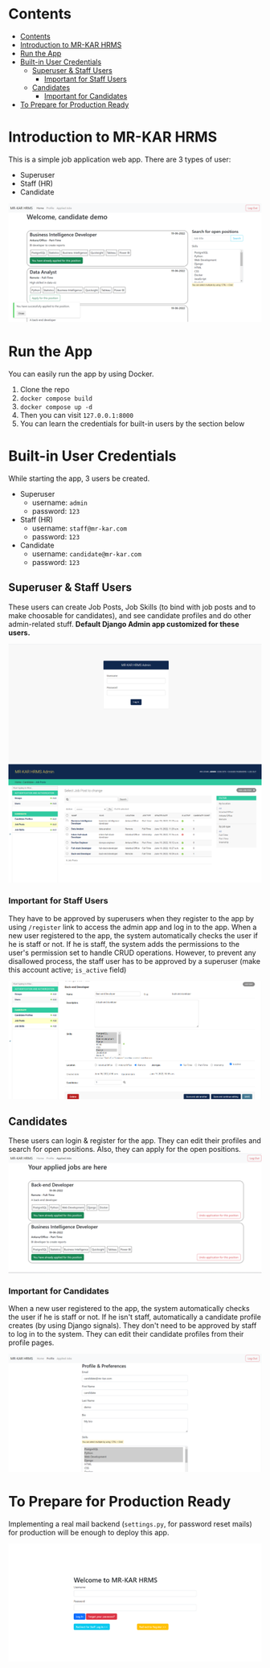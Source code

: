 # Contents
- [Contents](#contents)
- [Introduction to MR-KAR HRMS](#introduction-to-mr-kar-hrms)
- [Run the App](#run-the-app)
- [Built-in User Credentials](#built-in-user-credentials)
  - [Superuser & Staff Users](#superuser--staff-users)
    - [Important for Staff Users](#important-for-staff-users)
  - [Candidates](#candidates)
    - [Important for Candidates](#important-for-candidates)
- [To Prepare for Production Ready](#to-prepare-for-production-ready)


# Introduction to MR-KAR HRMS

This is a simple job application web app. There are 3 types of user:
- Superuser
- Staff (HR)
- Candidate

![](assets/1.png)

# Run the App

You can easily run the app by using Docker. 
1. Clone the repo
2. `docker compose build`
3. `docker compose up -d`
4. Then you can visit `127.0.0.1:8000`
5. You can learn the credentials for built-in users by the section below


# Built-in User Credentials

While starting the app, 3 users be created. 
- Superuser
  - username: `admin`
  - password: `123`
- Staff (HR)
  - username: `staff@mr-kar.com`
  - password: `123`
- Candidate
  - username: `candidate@mr-kar.com`
  - password: `123`

## Superuser & Staff Users

These users can create Job Posts, Job Skills (to bind with job posts and to make choosable for candidates), and see candidate profiles and do other admin-related stuff. **Default Django Admin app customized for these users.**

![](assets/3.png)
![](assets/4.png)

### Important for Staff Users

They have to be approved by superusers when they register to the app by using `/register` link to access the admin app and log in to the app. When a new user registered to the app, the system automatically checks the user if he is staff or not. If he is staff, the system adds the permissions to the user's permission set to handle CRUD operations. However, to prevent any disallowed process, the staff user has to be approved by a superuser (make this account active; `is_active` field)

![](assets/7.png)

## Candidates

These users can login & register for the app. They can edit their profiles and search for open positions. Also, they can apply for the open positions.
![](assets/2.png)

### Important for Candidates

When a new user registered to the app, the system automatically checks the user if he is staff or not. If he isn't staff, automatically a candidate profile creates (by using Django signals). They don't need to be approved by staff to log in to the system. They can edit their candidate profiles from their profile pages.

![](assets/6.png)

# To Prepare for Production Ready

Implementing a real mail backend (`settings.py`, for password reset mails) for production will be enough to deploy this app.

![](assets/5.png)